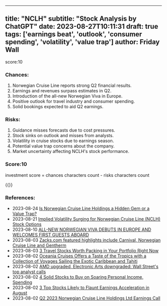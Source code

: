 
---
title: "NCLH"
subtitle: "Stock Analysis by ChatGPT"
date: 2023-08-27T10:11:31
draft: true
tags: ['earnings beat', 'outlook', 'consumer spending', 'volatility', 'value trap']
author: Friday Wall
---

score:10
### Chances:
1. Norwegian Cruise Line reports strong Q2 financial results.
2. Earnings and revenues surpass estimates in Q2.
3. Introduction of the all-new Norwegian Viva in Europe.
4. Positive outlook for travel industry and consumer spending.
5. Solid bookings expected to aid Q2 earnings.
### Risks:
1. Guidance misses forecasts due to cost pressures.
2. Stock sinks on outlook and misses from analysts.
3. Volatility in cruise stocks due to earnings season.
4. Potential value trap concerns about the company.
5. Market uncertainty affecting NCLH's stock performance.
### Score:10
investment score = chances characters count - risks characters count

{{<tradingview symbol="NYSE:NCLH">}}
### References:
- 2023-08-24 [Is Norwegian Cruise Line Holdings a Hidden Gem or a Value Trap?](https://finance.yahoo.com/news/norwegian-cruise-line-holdings-hidden-163322168.html?.tsrc=rss)
- 2023-08-21 [Implied Volatility Surging for Norwegian Cruise Line (NCLH) Stock Options](https://finance.yahoo.com/news/implied-volatility-surging-norwegian-cruise-145800947.html?.tsrc=rss)
- 2023-08-10 [ALL-NEW NORWEGIAN VIVA DEBUTS IN EUROPE AND WELCOMES FIRST GUESTS ABOARD](https://finance.yahoo.com/news/norwegian-viva-debuts-europe-welcomes-145300381.html?.tsrc=rss)
- 2023-08-03 [Zacks.com featured highlights include Carnival, Norwegian Cruise Line and Gentherm](https://finance.yahoo.com/news/zacks-com-featured-highlights-carnival-123600550.html?.tsrc=rss)
- 2023-08-03 [3 Travel Stocks Worth Packing in Your Portfolio Right Now](https://finance.yahoo.com/news/3-travel-stocks-worth-packing-033342162.html?.tsrc=rss)
- 2023-08-02 [Oceania Cruises Offers a Taste of the Tropics with a Collection of Voyages Sailing the Exotic Caribbean and Tahiti](https://finance.yahoo.com/news/oceania-cruises-offers-taste-tropics-143100150.html?.tsrc=rss)
- 2023-08-02 [AMD upgraded, Electronic Arts downgraded: Wall Street's top analyst calls](https://finance.yahoo.com/news/amd-upgraded-electronic-arts-downgraded-135653412.html?.tsrc=rss)
- 2023-08-02 [4 Solid Stocks to Buy on Soaring Personal Income, Spending](https://finance.yahoo.com/news/4-solid-stocks-buy-soaring-122400831.html?.tsrc=rss)
- 2023-08-02 [3 Top Stocks Likely to Flaunt Earnings Acceleration in August](https://finance.yahoo.com/news/3-top-stocks-likely-flaunt-113600221.html?.tsrc=rss)
- 2023-08-02 [Q2 2023 Norwegian Cruise Line Holdings Ltd Earnings Call](https://finance.yahoo.com/news/q2-2023-norwegian-cruise-line-053122068.html?.tsrc=rss)


                